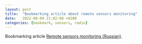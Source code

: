 ```yaml
---
layout: post
title:  "Bookmarking article about remote sensors monitoring"
date:   2022-08-09 21:02:00 +0200
categories: [bookmark, sensors, radio]
---
```

Bookmarking article [Remote sensors monitoring (Russian)](https://habr.com/ru/company/first/blog/674884/).
